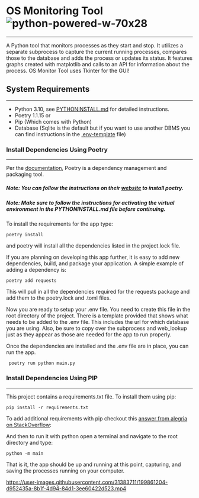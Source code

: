 

# OS Monitoring Tool ![python-powered-w-70x28](https://user-images.githubusercontent.com/31383711/190922610-d309b96e-318e-4e82-9b04-8eb2ab52938d.png)
---

A Python tool that monitors processes as they start and stop. It utilizes a separate subprocess to capture the current running processes, compares those to the database and adds the process or updates its status. It features graphs created with matplotlib and calls to an API for information about the process. OS Monitor Tool uses Tkinter for the GUI!

## System Requirements
---
* Python 3.10, see [PYTHONINSTALL.md](https://github.com/jalnor/install_documentation/blob/edd4efbefc403062b11f186d5d7ef8c9c27a2ad7/Python_Related/PYTHONINSTALL.md) for detailed instructions.
* Poetry 1.1.15 or
* Pip (Which comes with Python)
* Database (Sqlite is the default but if you want to use another DBMS you can find instructions in the [.env-template](https://github.com/jalnor/os_monitoring_tool/blob/main/.env-template) file)

### Install Dependencies Using Poetry
---
Per the [documentation](https://python-poetry.org/docs/), Poetry is a dependency management and packaging tool.

##### Note: You can follow the instructions on their [website](https://python-poetry.org/docs/) to install poetry.
##### Note: Make sure to follow the instructions for activating the virtual environment in the PYTHONINSTALL.md file before continuing.
To install the requirements for the app type:

``` poetry install ```

and poetry will install all the dependencies listed in the project.lock file.

If you are planning on developing this app further, it is easy to add new dependencies, build, and package your application. A simple example of adding a dependency is:

``` poetry add requests ```

This will pull in all the dependencies required for the requests package and add them to the poetry.lock and .toml files.

Now you are ready to setup your .env file. You need to create this file in the root directory of the project. There is a template provided that shows what needs to be added to the .env file.
This includes the url for which database you are using. Also, be sure to copy over the subprocess and web_lookup just as they appear as those are needed for the app to run properly.


Once the dependencies are installed and the .env file are in place, you can run the app.

``` poetry run python main.py```

### Install Dependencies Using PIP
---
This project contains a requirements.txt file. To install them using pip:
```
pip install -r requirements.txt
```
To add additional requirements with pip checkout this [answer from alegria on StackOverflow](https://stackoverflow.com/a/65666949/8648964):


And then to run it with python open a terminal and navigate to the root directory and type:
```
python -m main
```

That is it, the app should be up and running at this point, capturing, and saving the processes running on your computer.

https://user-images.githubusercontent.com/31383711/199861204-d952435a-8b1f-4d94-84d1-3ee60422d523.mp4


